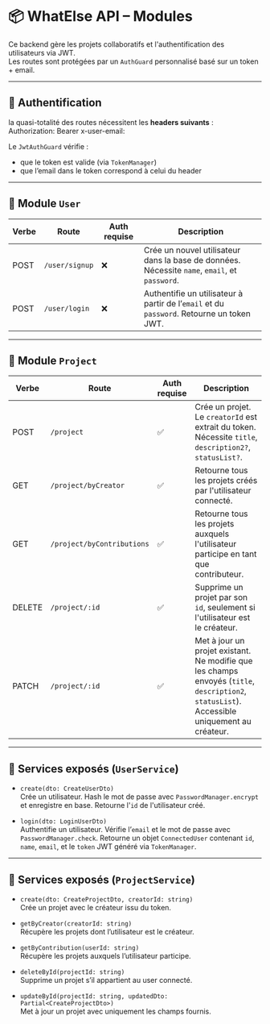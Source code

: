 # 📦 WhatElse API – Modules

Ce backend gère les projets collaboratifs et l'authentification des utilisateurs via JWT.  
Les routes sont protégées par un `AuthGuard` personnalisé basé sur un token + email.

---

## 🔐 Authentification

la quasi-totalité des routes nécessitent les **headers suivants** :
Authorization: Bearer <JWT>
x-user-email: <email>

Le `JwtAuthGuard` vérifie :

- que le token est valide (via `TokenManager`)
- que l’email dans le token correspond à celui du header

---

## 👤 Module `User`

| Verbe | Route          | Auth requise | Description                                                                                   |
| ----- | -------------- | ------------ | --------------------------------------------------------------------------------------------- |
| POST  | `/user/signup` | ❌           | Crée un nouvel utilisateur dans la base de données. Nécessite `name`, `email`, et `password`. |
| POST  | `/user/login`  | ❌           | Authentifie un utilisateur à partir de l’`email` et du `password`. Retourne un token JWT.     |

---

## 📘 Module `Project`

| Verbe  | Route                      | Auth requise | Description                                                                                                                                  |
| ------ | -------------------------- | ------------ | -------------------------------------------------------------------------------------------------------------------------------------------- |
| POST   | `/project`                 | ✅           | Crée un projet. Le `creatorId` est extrait du token. Nécessite `title`, `description2?`, `statusList?`.                                      |
| GET    | `/project/byCreator`       | ✅           | Retourne tous les projets créés par l'utilisateur connecté.                                                                                  |
| GET    | `/project/byContributions` | ✅           | Retourne tous les projets auxquels l'utilisateur participe en tant que contributeur.                                                         |
| DELETE | `/project/:id`             | ✅           | Supprime un projet par son `id`, seulement si l'utilisateur est le créateur.                                                                 |
| PATCH  | `/project/:id`             | ✅           | Met à jour un projet existant. Ne modifie que les champs envoyés (`title`, `description2`, `statusList`). Accessible uniquement au créateur. |

---

## 🧩 Services exposés (`UserService`)

- `create(dto: CreateUserDto)`  
  Crée un utilisateur. Hash le mot de passe avec `PasswordManager.encrypt` et enregistre en base. Retourne l'`id` de l'utilisateur créé.

- `login(dto: LoginUserDto)`  
  Authentifie un utilisateur. Vérifie l’`email` et le mot de passe avec `PasswordManager.check`. Retourne un objet `ConnectedUser` contenant `id`, `name`, `email`, et le `token` JWT généré via `TokenManager`.

---

## 🧩 Services exposés (`ProjectService`)

- `create(dto: CreateProjectDto, creatorId: string)`  
  Crée un projet avec le créateur issu du token.

- `getByCreator(creatorId: string)`  
  Récupère les projets dont l’utilisateur est le créateur.

- `getByContribution(userId: string)`  
  Récupère les projets auxquels l’utilisateur participe.

- `deleteById(projectId: string)`  
  Supprime un projet s’il appartient au user connecté.

- `updateById(projectId: string, updatedDto: Partial<CreateProjectDto>)`  
  Met à jour un projet avec uniquement les champs fournis.
